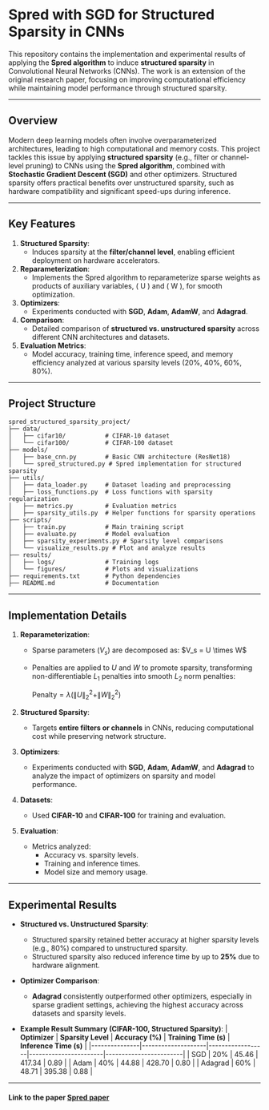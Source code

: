 # **Spred with SGD for Structured Sparsity in CNNs**

This repository contains the implementation and experimental results of applying the **Spred algorithm** to induce **structured sparsity** in Convolutional Neural Networks (CNNs). The work is an extension of the original research paper, focusing on improving computational efficiency while maintaining model performance through structured sparsity.

---

## **Overview**

Modern deep learning models often involve overparameterized architectures, leading to high computational and memory costs. This project tackles this issue by applying **structured sparsity** (e.g., filter or channel-level pruning) to CNNs using the **Spred algorithm**, combined with **Stochastic Gradient Descent (SGD)** and other optimizers. Structured sparsity offers practical benefits over unstructured sparsity, such as hardware compatibility and significant speed-ups during inference.

---

## **Key Features**
1. **Structured Sparsity**:
   - Induces sparsity at the **filter/channel level**, enabling efficient deployment on hardware accelerators.
2. **Reparameterization**:
   - Implements the Spred algorithm to reparameterize sparse weights as products of auxiliary variables, \( U \) and \( W \), for smooth optimization.
3. **Optimizers**:
   - Experiments conducted with **SGD**, **Adam**, **AdamW**, and **Adagrad**.
4. **Comparison**:
   - Detailed comparison of **structured vs. unstructured sparsity** across different CNN architectures and datasets.
5. **Evaluation Metrics**:
   - Model accuracy, training time, inference speed, and memory efficiency analyzed at various sparsity levels (20%, 40%, 60%, 80%).

---

## **Project Structure**

```plaintext
spred_structured_sparsity_project/
├── data/
│   ├── cifar10/           # CIFAR-10 dataset
│   └── cifar100/          # CIFAR-100 dataset
├── models/
│   ├── base_cnn.py        # Basic CNN architecture (ResNet18)
│   └── spred_structured.py # Spred implementation for structured sparsity
├── utils/
│   ├── data_loader.py     # Dataset loading and preprocessing
│   ├── loss_functions.py  # Loss functions with sparsity regularization
│   ├── metrics.py         # Evaluation metrics
│   ├── sparsity_utils.py  # Helper functions for sparsity operations
├── scripts/
│   ├── train.py           # Main training script
│   ├── evaluate.py        # Model evaluation
│   ├── sparsity_experiments.py # Sparsity level comparisons
│   └── visualize_results.py # Plot and analyze results
├── results/
│   ├── logs/              # Training logs
│   └── figures/           # Plots and visualizations
├── requirements.txt       # Python dependencies
├── README.md              # Documentation
```

---

## **Implementation Details**

1. **Reparameterization**:
   - Sparse parameters ($V_s$) are decomposed as:
     $V_s = U \times W\$
   - Penalties are applied to $U$ and $W$ to promote sparsity, transforming non-differentiable $L_1$ penalties into smooth $L_2$ norm penalties:
   
     $\text{Penalty} = \lambda (\|U\|_2^2 + \|W\|_2^2)$

2. **Structured Sparsity**:
   - Targets **entire filters or channels** in CNNs, reducing computational cost while preserving network structure.

3. **Optimizers**:
   - Experiments conducted with **SGD**, **Adam**, **AdamW**, and **Adagrad** to analyze the impact of optimizers on sparsity and model performance.

4. **Datasets**:
   - Used **CIFAR-10** and **CIFAR-100** for training and evaluation.

5. **Evaluation**:
   - Metrics analyzed:
     - Accuracy vs. sparsity levels.
     - Training and inference times.
     - Model size and memory usage.

---

## **Experimental Results**

- **Structured vs. Unstructured Sparsity**:
  - Structured sparsity retained better accuracy at higher sparsity levels (e.g., 80%) compared to unstructured sparsity.
  - Structured sparsity also reduced inference time by up to **25%** due to hardware alignment.

- **Optimizer Comparison**:
  - **Adagrad** consistently outperformed other optimizers, especially in sparse gradient settings, achieving the highest accuracy across datasets and sparsity levels.

- **Example Result Summary (CIFAR-100, Structured Sparsity)**:
  | **Optimizer** | **Sparsity Level** | **Accuracy (%)** | **Training Time (s)** | **Inference Time (s)** |
  |---------------|--------------------|------------------|-----------------------|------------------------|
  | SGD           | 20%               | 45.46            | 417.34               | 0.89                  |
  | Adam          | 40%               | 44.88            | 428.70               | 0.80                  |
  | Adagrad       | 60%               | 48.71            | 395.38               | 0.88                  |

---

#### Link to the paper [Spred paper](https://proceedings.mlr.press/v202/ziyin23a/ziyin23a.pdf)
